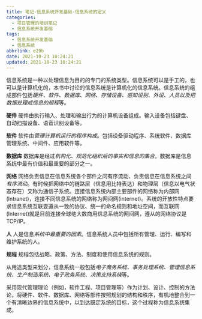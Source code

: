 ```yaml
---
title: 笔记-信息系统开发基础-信息系统的定义
categories:
  - 项目管理的培训笔记
  - 信息系统开发基础
tags:
  - 信息系统开发基础
  - 信息系统
abbrlink: e29b
date: 2021-10-23 10:24:21
updated: 2021-10-23 10:24:21
---
```



信息系统是一种以处理信息为目的的专门的系统类型。信息系统可以是手工的，也可以是计算机化的，本书中讨论的信息系统是计算机化的信息系统。信息系统的组成部件包括*硬件、软件、数据库、网络、存储设备、感知设别、外设、人员以及把数据处理成信息的规程*等。

**硬件**
硬件由执行输入、处理和输出行为的计算机设备组成。输入设备包括键盘、自动扫描设备、语音识别设备等。

**软件**
软件由*管理计算机运行的程序构成*。包括设备驱动程序、系统软件、数据库管理系统、中间件、应用软件等。

**数据库**
数据库是经过*机构化、规范化组织后的事实和信息的集合*。数据库是信息系统中最有价值和最重要的部分之一。

**网络**
网络负责信息在信息系统各个部件之问有序流动、负责信息在信息系统之间*有序流动*。有时候把网络中的链路层（信息用比特表达）和物理层（信息以电气状态存在）又称为通信子系统。连接信息系统内部主要部件的网络称为内部网(Intranet)，连接不同信息系统的网络称为网间网(internet)。系统的开放性特点要求信息系统互联耍遵从一致的协议、统一的命名规则和地址空间，而互联网(Internet)就是目前连接全球绝大数商用信息系统的网间网，遵从的网络协议是TCP/IP。

**人**
人是信息*系统中最重要的因素*。信息系统人员中包括所有管理、运行、编写和维护系统的人。

**规程**
规程包括战略、政策、方法、制度和使用信息系统的规则。

从用途类型来划分，信息系统一般包括*电子商务系统、事务处理系统、管理信息系统、生产制造系统、电子政务系统、决策支持系绕*等。

采用现代管理理论（例如，软件工程、项目管理等）作为计划、设计、控制的方法论，将硬件、软件、数据库、网络等部件按照规划的结构和秩序，有机地整合到一个有清晰边界的信息系统中，以到达既定系统的目标，这个过程称为信息系统集成。
